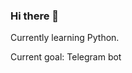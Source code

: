 ### Hi there 👋
Currently learning Python. 

Current goal: Telegram bot 

<!--
**GitTrashWitch/GitTrashWitch** is a ✨ _special_ ✨ repository because its `README.md` (this file) appears on your GitHub profile.


